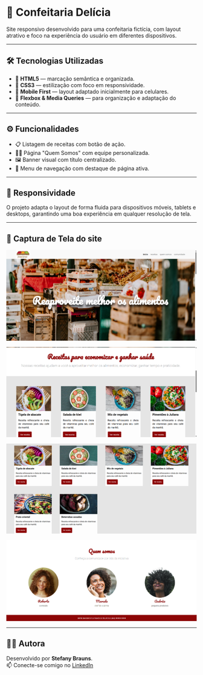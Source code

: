 # 🍰 Confeitaria Delícia

Site responsivo desenvolvido para uma confeitaria fictícia, com layout atrativo e foco na experiência do usuário em diferentes dispositivos.

---

## 🛠️ Tecnologias Utilizadas

- 🧱 **HTML5** — marcação semântica e organizada.  
- 🎨 **CSS3** — estilização com foco em responsividade.  
- 📱 **Mobile First** — layout adaptado inicialmente para celulares.  
- 🧩 **Flexbox & Media Queries** — para organização e adaptação do conteúdo.

---

## ⚙️ Funcionalidades

- 📋 Listagem de receitas com botão de ação.  
- 👩‍🍳 Página "Quem Somos" com equipe personalizada.  
- 🖼️ Banner visual com título centralizado.  
- 🧭 Menu de navegação com destaque de página ativa.

---

## 📲 Responsividade

O projeto adapta o layout de forma fluida para dispositivos móveis, tablets e desktops, garantindo uma boa experiência em qualquer resolução de tela.

---

## 📸 Captura de Tela do site

![preview do site](./assets/Imagem%20projeto%2001.png)

![preview do site](./assets/Imagem%20projeto%2002.png)

![preview do site](./assets/Imagem%20projeto%2003.png)

![preview do site](./assets/Imagem%20projeto%2004.png)


---

## 🙋‍♀️ Autora

Desenvolvido por **Stefany Brauns**.  
📫 Conecte-se comigo no [LinkedIn](https://www.linkedin.com/in/stefanybrauns)
